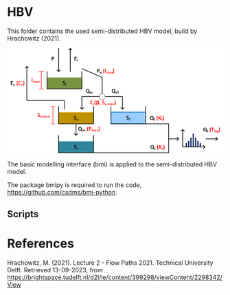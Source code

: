 # HBV
This folder contains the used semi-distributed HBV model, build by Hrachowitz (2021). 

![HBV](HBV_parameters.png)

The basic modelling interface (bmi) is applied to the semi-distributed HBV model.

The package bmipy is required to run the code, https://github.com/csdms/bmi-python.


## Scripts


# References
Hrachowitz, M. (2021). Lecture 2 - Flow Paths 2021. Technical University Delft. Retrieved 13-09-2023, from https://brightspace.tudelft.nl/d2l/le/content/399298/viewContent/2298342/View
